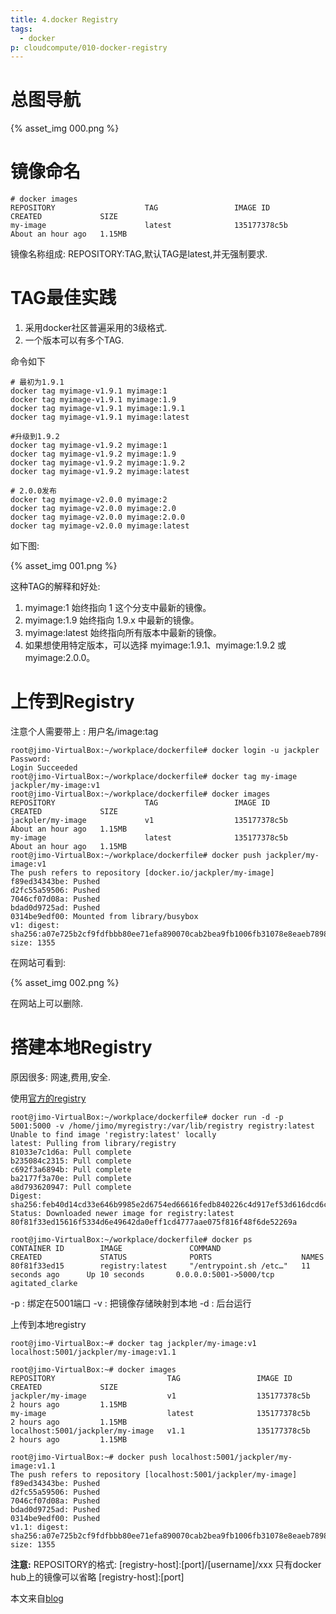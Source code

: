 ```yaml
---
title: 4.docker Registry
tags:
  - docker
p: cloudcompute/010-docker-registry
---
```


# 总图导航

{% asset_img 000.png %}

# 镜像命名
```Shell
# docker images
REPOSITORY                    TAG                 IMAGE ID            CREATED             SIZE
my-image                      latest              135177378c5b        About an hour ago   1.15MB
```
镜像名称组成: REPOSITORY:TAG,默认TAG是latest,并无强制要求.

# TAG最佳实践
1. 采用docker社区普遍采用的3级格式.
2. 一个版本可以有多个TAG.

命令如下
```Shell
# 最初为1.9.1
docker tag myimage-v1.9.1 myimage:1
docker tag myimage-v1.9.1 myimage:1.9
docker tag myimage-v1.9.1 myimage:1.9.1
docker tag myimage-v1.9.1 myimage:latest

#升级到1.9.2
docker tag myimage-v1.9.2 myimage:1
docker tag myimage-v1.9.2 myimage:1.9
docker tag myimage-v1.9.2 myimage:1.9.2
docker tag myimage-v1.9.2 myimage:latest

# 2.0.0发布
docker tag myimage-v2.0.0 myimage:2
docker tag myimage-v2.0.0 myimage:2.0
docker tag myimage-v2.0.0 myimage:2.0.0
docker tag myimage-v2.0.0 myimage:latest
```

如下图:

{% asset_img 001.png %}

这种TAG的解释和好处:
1. myimage:1 始终指向 1 这个分支中最新的镜像。
2. myimage:1.9 始终指向 1.9.x 中最新的镜像。
3. myimage:latest 始终指向所有版本中最新的镜像。
4. 如果想使用特定版本，可以选择 myimage:1.9.1、myimage:1.9.2 或 myimage:2.0.0。

# 上传到Registry
注意个人需要带上 : 用户名/image:tag
```Shell
root@jimo-VirtualBox:~/workplace/dockerfile# docker login -u jackpler
Password: 
Login Succeeded
root@jimo-VirtualBox:~/workplace/dockerfile# docker tag my-image jackpler/my-image:v1
root@jimo-VirtualBox:~/workplace/dockerfile# docker images
REPOSITORY                    TAG                 IMAGE ID            CREATED             SIZE
jackpler/my-image             v1                  135177378c5b        About an hour ago   1.15MB
my-image                      latest              135177378c5b        About an hour ago   1.15MB
root@jimo-VirtualBox:~/workplace/dockerfile# docker push jackpler/my-image:v1
The push refers to repository [docker.io/jackpler/my-image]
f89ed34343be: Pushed 
d2fc55a59506: Pushed 
7046cf07d08a: Pushed 
bdad0d9725ad: Pushed 
0314be9edf00: Mounted from library/busybox 
v1: digest: sha256:a07e725b2cf9fdfbbb80ee71efa890070cab2bea9fb1006fb31078e8eaeb7898 size: 1355
```
在网站可看到:

{% asset_img 002.png %}

在网站上可以删除.

# 搭建本地Registry
原因很多: 网速,费用,安全.

使用[官方的registry](https://hub.docker.com/r/library/registry/)
```shell
root@jimo-VirtualBox:~/workplace/dockerfile# docker run -d -p 5001:5000 -v /home/jimo/myregistry:/var/lib/registry registry:latest
Unable to find image 'registry:latest' locally
latest: Pulling from library/registry
81033e7c1d6a: Pull complete 
b235084c2315: Pull complete 
c692f3a6894b: Pull complete 
ba2177f3a70e: Pull complete 
a8d793620947: Pull complete 
Digest: sha256:feb40d14cd33e646b9985e2d6754ed66616fedb840226c4d917ef53d616dcd6c
Status: Downloaded newer image for registry:latest
80f81f33ed15616f5334d6e49642da0eff1cd4777aae075f816f48f6de52269a

root@jimo-VirtualBox:~/workplace/dockerfile# docker ps
CONTAINER ID        IMAGE               COMMAND                  CREATED             STATUS              PORTS                    NAMES
80f81f33ed15        registry:latest     "/entrypoint.sh /etc…"   11 seconds ago      Up 10 seconds       0.0.0.0:5001->5000/tcp   agitated_clarke
```
-p : 绑定在5001端口
-v : 把镜像存储映射到本地
-d : 后台运行

上传到本地registry
```Shell
root@jimo-VirtualBox:~# docker tag jackpler/my-image:v1 localhost:5001/jackpler/my-image:v1.1

root@jimo-VirtualBox:~# docker images
REPOSITORY                         TAG                 IMAGE ID            CREATED             SIZE
jackpler/my-image                  v1                  135177378c5b        2 hours ago         1.15MB
my-image                           latest              135177378c5b        2 hours ago         1.15MB
localhost:5001/jackpler/my-image   v1.1                135177378c5b        2 hours ago         1.15MB

root@jimo-VirtualBox:~# docker push localhost:5001/jackpler/my-image:v1.1
The push refers to repository [localhost:5001/jackpler/my-image]
f89ed34343be: Pushed 
d2fc55a59506: Pushed 
7046cf07d08a: Pushed 
bdad0d9725ad: Pushed 
0314be9edf00: Pushed 
v1.1: digest: sha256:a07e725b2cf9fdfbbb80ee71efa890070cab2bea9fb1006fb31078e8eaeb7898 size: 1355
```
**注意:**
REPOSITORY的格式: [registry-host]:[port]/[username]/xxx
只有docker hub上的镜像可以省略 [registry-host]:[port] 

本文来自[blog](http://www.cnblogs.com/CloudMan6/p/6902325.html)


